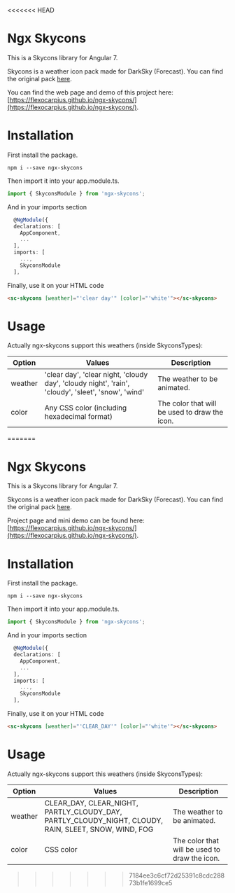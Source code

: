 <<<<<<< HEAD
# Ngx Skycons

This is a Skycons library for Angular 7.

Skycons is a weather icon pack made for DarkSky (Forecast). You can find the original pack [here](https://darkskyapp.github.io/skycons/).

You can find the web page and demo of this project here: [https://flexocarpius.github.io/ngx-skycons/](https://flexocarpius.github.io/ngx-skycons/).

# Installation

First install the package.

`npm i --save ngx-skycons`

Then import it into your app.module.ts.

```typescript
import { SkyconsModule } from 'ngx-skycons';
```

And in your imports section

```typescript
  @NgModule({
  declarations: [
    AppComponent,
    ...
  ],
  imports: [
    ...,
    SkyconsModule
  ],
```

Finally, use it on your HTML code

```html
<sc-skycons [weather]="'clear day'" [color]="'white'"></sc-skycons>
```

# Usage

Actually ngx-skycons support this weathers (inside SkyconsTypes):

| Option    | Values                                                                                               | Description                                   |
|-----------|------------------------------------------------------------------------------------------------------|-----------------------------------------------|
| weather   | 'clear day', 'clear night, 'cloudy day', 'cloudy night', 'rain', 'cloudy', 'sleet', 'snow', 'wind'   | The weather to be animated.                   |
| color     | Any CSS color (including hexadecimal format)                                                         | The color that will be used to draw the icon. |
=======
# Ngx Skycons

This is a Skycons library for Angular 7.

Skycons is a weather icon pack made for DarkSky (Forecast). You can find the original pack [here](https://darkskyapp.github.io/skycons/).

Project page and mini demo can be found here: [https://flexocarpius.github.io/ngx-skycons/](https://flexocarpius.github.io/ngx-skycons/).

# Installation

First install the package.

`npm i --save ngx-skycons`

Then import it into your app.module.ts.

```typescript
import { SkyconsModule } from 'ngx-skycons';
```

And in your imports section

```typescript
  @NgModule({
  declarations: [
    AppComponent,
    ...
  ],
  imports: [
    ...,
    SkyconsModule
  ],
```

Finally, use it on your HTML code

```html
<sc-skycons [weather]="'CLEAR_DAY'" [color]="'white'"></sc-skycons>
```

# Usage

Actually ngx-skycons support this weathers (inside SkyconsTypes):

| Option    | Values                                                                                               | Description                                   |
|-----------|------------------------------------------------------------------------------------------------------|-----------------------------------------------|
| weather   | CLEAR_DAY, CLEAR_NIGHT, PARTLY_CLOUDY_DAY, PARTLY_CLOUDY_NIGHT, CLOUDY, RAIN, SLEET, SNOW, WIND, FOG | The weather to be animated.                   |
| color     | CSS color                                                                                            | The color that will be used to draw the icon. |
>>>>>>> 7184ee3c6cf72d25391c8cdc28873b1fe1699ce5
